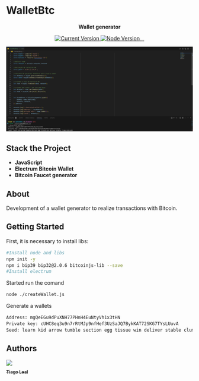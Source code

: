 # WalletBtc
<p  align="center"><b>Wallet generator</b></p>

<p align="center">
  <a href="https://github.com/tiagoleal/walletbtc">
    <img alt="Current Version" src="https://img.shields.io/badge/version-1.0.0 -blue.svg">
  </a>
   <a href="https://nodejs.org/en/">
    <img alt="Node Version" src="https://img.shields.io/badge/node-%3E%3D%2020.16.0-brightgreen" target="_blank">
  </a>
  <a href="https://www.npmjs.com/package/bip32">
    <img alt="" src="https://img.shields.io/badge/bip32-2.0.6-red.svg" target="_blank">
  </a>
  <a href="https://www.npmjs.com/package/bip39">
    <img alt="" src="https://img.shields.io/badge/bip39-3.1.0-blue.svg" target="_blank">
  </a>
   <a href="https://www.npmjs.com/package/bitcoinjs-lib">
    <img alt="" src="https://img.shields.io/badge/bitcoinjs-6.1.6-blue.svg" target="_blank">
  </a>
</p>

![](https://github.com/tiagoleal/walletbtc/blob/master/img/wallet_generator.png)


## Stack the Project

- **JavaScript**
- **Electrum Bitcoin Wallet**
- **Bitcoin Faucet generator**

## About
Development of a wallet generator to realize transactions with Bitcoin.

## Getting Started

First, it is necessary to install libs:

```bash
#Install node and libs
npm init -y
npm i bip39 bip32@2.0.6 bitcoinjs-lib --save
#Install electrum

```

Started run the comand
```bash
node ./createWallet.js
```

Generate a wallets
```bash
Address: mgQeEGu9dPuXNH77PHnH4EuNtyVh1x3tHN
Private key: cUHC8eq3u9n7rRtMJp9nfHef3UzSaJQ7BykKAT72SKG7TYsLUuvA
Seed: learn kid arrow tumble section egg tissue win deliver stable clump midnight
```
## Authors

<!-- ALL-CONTRIBUTORS-LIST:START - Do not remove or modify this section -->
<!-- prettier-ignore -->
[<img src="https://avatars1.githubusercontent.com/u/5727529?s=460&v=4" width="100px;"/><br /><sub><b>Tiago Leal</b></sub>](https://github.com/tiagoleal)<br />
